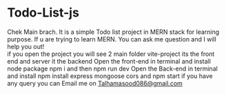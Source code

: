 # Todo-List-js
Chek Main brach.
It is a simple Todo list project in MERN stack for learning purpose. If u are trying to learn MERN. You can ask me question and I will help you out!  
if you open the project you will see 2 main folder vite-project its the front end and server it the backend 
Open the front-end in terminal and install node package npm i and then npm run dev
Open the Back-end in terminal and install npm install express mongoose cors and npm start
if you have any query you can Email me on Talhamasood086@gmail.com
